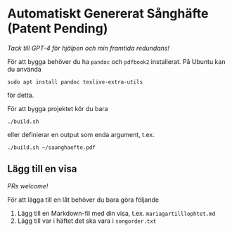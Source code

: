 # Automatiskt Genererat Sånghäfte (Patent Pending)

_Tack till GPT-4 för hjälpen och min framtida redundans!_

För att bygga behöver du ha `pandoc` och `pdfbook2` installerat. På Ubuntu
kan du använda

```
sudo apt install pandoc texlive-extra-utils
```

för detta.

För att bygga projektet kör du bara

```
./build.sh
```

eller definierar en output som enda argument, t.ex.

```
./build.sh ~/saanghaefte.pdf
```

## Lägg till en visa

_PRs welcome!_

För att lägga till en låt behöver du bara göra följande

1. Lägg till en Markdown-fil med din visa, t.ex. `mariagartilllophtet.md`
2. Lägg till var i häftet det ska vara i `songorder.txt`